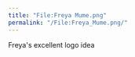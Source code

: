 ```yaml
---
title: "File:Freya Mume.png"
permalink: "/File:Freya_Mume.png/"
---
```


Freya's excellent logo idea
